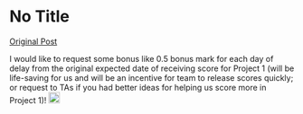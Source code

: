 # No Title

[Original Post](https://discourse.onlinedegree.iitm.ac.in/t/164277/655)

<p>I would like to request some bonus like 0.5 bonus mark for each day of delay from the original expected date of receiving score for Project 1 (will be life-saving for us and will be an incentive for team to release scores quickly; or request to TAs if you had better ideas for helping us score more in Project 1)! <img src="https://emoji.discourse-cdn.com/google/smiley.png?v=14" title=":smiley:" class="emoji" alt=":smiley:" loading="lazy" width="20" height="20"></p>